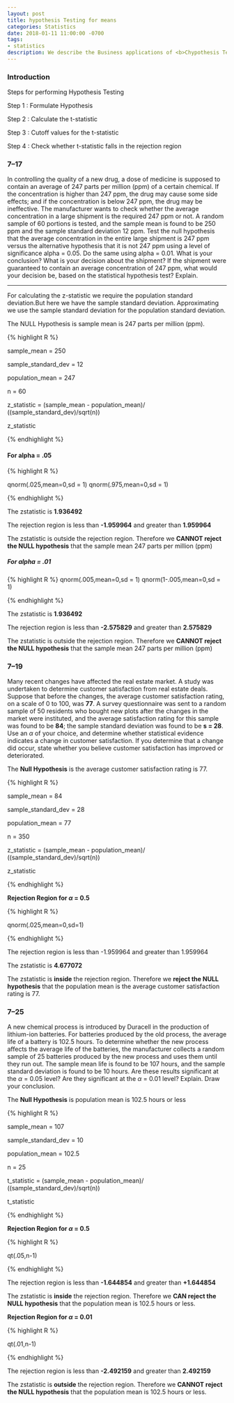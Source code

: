```yaml
---
layout: post
title: hypothesis Testing for means
categories: Statistics
date: 2018-01-11 11:00:00 -0700
tags:
- statistics
description: We describe the Business applications of <b>Chypothesis Testing for means</b>  here...
---
```


### Introduction

Steps for performing Hypothesis Testing

Step 1 : Formulate Hypothesis

Step 2 : Calculate the t-statistic

Step 3 : Cutoff values for the t-statistic

Step 4 : Check whether t-statistic falls in the rejection region

### 7–17 

In controlling the quality of a new drug, a dose of medicine is supposed
to contain an average of 247 parts per million (ppm) of a certain chemical. If the
concentration is higher than 247 ppm, the drug may cause some side effects; and if
the concentration is below 247 ppm, the drug may be ineffective. The manufacturer
wants to check whether the average concentration in a large shipment is the required
247 ppm or not. A random sample of 60 portions is tested, and the sample mean is
found to be 250 ppm and the sample standard deviation 12 ppm. Test the null
hypothesis that the average concentration in the entire large shipment is 247 ppm
versus the alternative hypothesis that it is not 247 ppm using a level of significance
alpha = 0.05. Do the same using alpha = 0.01. What is your conclusion? What is your decision
about the shipment? If the shipment were guaranteed to contain an average concentration
of 247 ppm, what would your decision be, based on the statistical
hypothesis test? Explain.

---------------------------------------------------------------------------------------------------

For calculating the z-statistic we require the population standard deviation.But here we have the sample standard deviation. Approximating we use the sample standard deviation for the population standard deviation.       


The NULL Hypothesis is sample mean is 247 parts per million (ppm).            


{% highlight R %}

sample_mean = 250

sample_standard_dev = 12

population_mean = 247

n = 60

z_statistic = (sample_mean - population_mean)/ ((sample_standard_dev)/sqrt(n)) 


z_statistic

{% endhighlight %}


####  For alpha = .05  

{% highlight R %}

qnorm(.025,mean=0,sd = 1)
qnorm(.975,mean=0,sd = 1)

{% endhighlight %}


The zstatistic is **1.936492**            

The rejection region is less than **-1.959964** and greater than **1.959964**              

The zstatistic is outside the rejection region. Therefore we **CANNOT reject the NULL hypothesis**  that the sample mean 247 parts per million (ppm)       

#####  For alpha = .01       

{% highlight R %}
qnorm(.005,mean=0,sd = 1)
qnorm(1-.005,mean=0,sd = 1)

{% endhighlight %}

The zstatistic is **1.936492**            

The rejection region is less than **-2.575829** and greater than **2.575829**              

The zstatistic is outside the rejection region. Therefore we **CANNOT reject the NULL hypothesis**  that the sample mean 247 parts per million (ppm)

### 7–19

Many recent changes have affected the real estate market. A study was undertaken
to determine customer satisfaction from real estate deals. Suppose that before
the changes, the average customer satisfaction rating, on a scale of 0 to 100, was **77**.
A survey questionnaire was sent to a random sample of 50 residents who bought new
plots after the changes in the market were instituted, and the average satisfaction rating
for this sample was found to be **84**; the sample standard deviation was found
to be **s = 28**. Use an $\alpha$ of your choice, and determine whether statistical evidence indicates
a change in customer satisfaction. If you determine that a change did occur, state
whether you believe customer satisfaction has improved or deteriorated.             


The **Null Hypothesis** is the average customer satisfaction rating is 77.

{% highlight R %}

sample_mean = 84

sample_standard_dev = 28

population_mean = 77

n = 350

z_statistic = (sample_mean - population_mean)/ ((sample_standard_dev)/sqrt(n)) 

z_statistic

{% endhighlight %}

**Rejection Region for $\alpha$ = 0.5**

{% highlight R %}

qnorm(.025,mean=0,sd=1)

{% endhighlight %}

The rejection region is less than -1.959964 and greater than 1.959964

The zstatistic is **4.677072**

The zstatistic is **inside** the rejection region. Therefore we **reject the NULL hypothesis**  that the population mean is the average customer satisfaction rating is 77.              




###  7–25

A new chemical process is introduced by Duracell in the production of
lithium-ion batteries. For batteries produced by the old process, the average life of a
battery is 102.5 hours. To determine whether the new process affects the average life
of the batteries, the manufacturer collects a random sample of 25 batteries produced
by the new process and uses them until they run out. The sample mean life is found
to be 107 hours, and the sample standard deviation is found to be 10 hours. Are these
results significant at the $\alpha$ =  0.05 level? Are they significant at the $\alpha$ =  0.01 level?
Explain. Draw your conclusion.   

The **Null Hypothesis** is population mean is 102.5 hours or less

{% highlight R %}

sample_mean = 107

sample_standard_dev = 10

population_mean = 102.5

n = 25

t_statistic = (sample_mean - population_mean)/ ((sample_standard_dev)/sqrt(n)) 


t_statistic


{% endhighlight %}

**Rejection Region for $\alpha$ = 0.5**

{% highlight R %}

qt(.05,n-1)

{% endhighlight %}

The rejection region is less than **-1.644854** and greater than **+1.644854**   

The zstatistic is **inside** the rejection region. Therefore we **CAN reject the NULL hypothesis**  that the population mean is 102.5 hours or less.    


**Rejection Region for $\alpha$ = 0.01**

{% highlight R %}

qt(.01,n-1)

{% endhighlight %}

The rejection region is less than **-2.492159** and greater than **2.492159**   


The zstatistic is **outside** the rejection region. Therefore we **CANNOT reject the NULL hypothesis**  that the population mean is 102.5 hours or less. 


